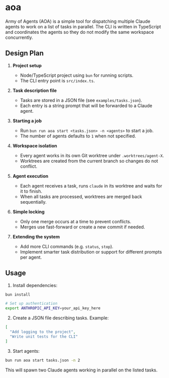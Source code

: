 # aoa

Army of Agents (AOA) is a simple tool for dispatching multiple Claude
agents to work on a list of tasks in parallel.  The CLI is written in
TypeScript and coordinates the agents so they do not modify the same
workspace concurrently.

## Design Plan

1. **Project setup**
   - Node/TypeScript project using `bun` for running scripts.
   - The CLI entry point is `src/index.ts`.

2. **Task description file**
   - Tasks are stored in a JSON file (see `examples/tasks.json`).
   - Each entry is a string prompt that will be forwarded to a Claude
     agent.

3. **Starting a job**
   - Run `bun run aoa start <tasks.json> -n <agents>` to start a job.
   - The number of agents defaults to `1` when not specified.

4. **Workspace isolation**
   - Every agent works in its own Git worktree under `.worktrees/agent-X`.
   - Worktrees are created from the current branch so changes do not
     conflict.

5. **Agent execution**
   - Each agent receives a task, runs `claude` in its worktree and waits for it to finish.
   - When all tasks are processed, worktrees are merged back sequentially.

6. **Simple locking**
   - Only one merge occurs at a time to prevent conflicts.
   - Merges use fast-forward or create a new commit if needed.

7. **Extending the system**
   - Add more CLI commands (e.g. `status`, `stop`).
   - Implement smarter task distribution or support for different prompts per agent.

## Usage

1. Install dependencies:

```bash
bun install

# Set up authentication
export ANTHROPIC_API_KEY=your_api_key_here
```

2. Create a JSON file describing tasks.  Example:

```json
[
  "Add logging to the project",
  "Write unit tests for the CLI"
]
```

3. Start agents:

```bash
bun run aoa start tasks.json -n 2
```

This will spawn two Claude agents working in parallel on the listed tasks.
